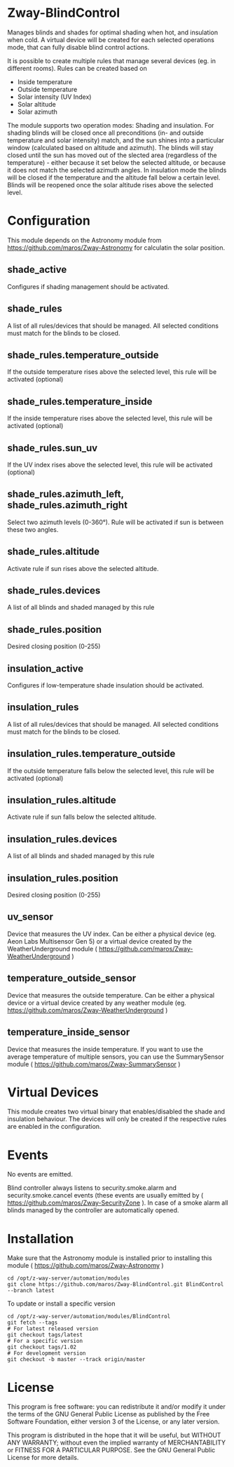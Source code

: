 # Zway-BlindControl

Manages blinds and shades for optimal shading when hot, and insulation when
cold. A virtual device will be created for each selected operations mode,
that can fully disable blind control actions.

It is possible to create multiple rules that manage several devices (eg. in 
different rooms). Rules can be created based on

* Inside temperature
* Outside temperature
* Solar intensity (UV Index)
* Solar altitude
* Solar azimuth

The module supports two operation modes: Shading and insulation. For shading
blinds will be closed once all preconditions (in- and outside temperature and
solar intensity) match, and the sun shines into a particular window
(calculated based on altitude and azimuth). The blinds will stay closed until
the sun has moved out of the slected area (regardless of the temperature) - 
either because it set below the selected altitude, or because it does not 
match the selected azimuth angles. In insulation mode the blinds will be 
closed if the temperature and the altitude fall below a certain level. Blinds 
will be reopened once the solar altitude rises above the selected level.

# Configuration

This module depends on the Astronomy module from 
https://github.com/maros/Zway-Astronomy for calculatin the solar position.

## shade_active

Configures if shading management should be activated.

## shade_rules

A list of all rules/devices that should be managed. All selected conditions
must match for the blinds to be closed.

## shade_rules.temperature_outside

If the outside temperature rises above the selected level, this rule will
be activated (optional)

## shade_rules.temperature_inside

If the inside temperature rises above the selected level, this rule will
be activated (optional)

## shade_rules.sun_uv

If the UV index rises above the selected level, this rule will
be activated (optional)

## shade_rules.azimuth_left, shade_rules.azimuth_right

Select two azimuth levels (0-360°). Rule will be activated if sun is between 
these two angles.

## shade_rules.altitude

Activate rule if sun rises above the selected altitude.

## shade_rules.devices

A list of all blinds and shaded managed by this rule

## shade_rules.position

Desired closing position (0-255)

## insulation_active

Configures if low-temperature shade insulation should be activated.

## insulation_rules

A list of all rules/devices that should be managed. All selected conditions
must match for the blinds to be closed.

## insulation_rules.temperature_outside

If the outside temperature falls below the selected level, this rule will
be activated (optional)

## insulation_rules.altitude

Activate rule if sun falls below the selected altitude.

## insulation_rules.devices

A list of all blinds and shaded managed by this rule

## insulation_rules.position

Desired closing position (0-255)

## uv_sensor

Device that measures the UV index. Can be either a physical device (eg. Aeon
Labs Multisensor Gen 5) or a virtual device created by the WeatherUnderground
module ( https://github.com/maros/Zway-WeatherUnderground )

## temperature_outside_sensor

Device that measures the outside temperature. Can be either a physical device
or a virtual device created by any weather module 
(eg. https://github.com/maros/Zway-WeatherUnderground )

## temperature_inside_sensor

Device that measures the inside temperature. If you want to use the average
temperature of multiple sensors, you can use the SummarySensor module 
( https://github.com/maros/Zway-SummarySensor )

# Virtual Devices

This module creates two virtual binary that enables/disabled the shade and
insulation behaviour. The devices will only be created if the respective
rules are enabled in the configuration.

# Events

No events are emitted.

Blind controller always listens to security.smoke.alarm and 
security.smoke.cancel events (these events are usually emitted by 
( https://github.com/maros/Zway-SecurityZone ). In case of a smoke alarm all 
blinds managed by the controller are automatically opened.

# Installation

Make sure that the Astronomy module is installed prior to installing this
module ( https://github.com/maros/Zway-Astronomy )

```shell
cd /opt/z-way-server/automation/modules
git clone https://github.com/maros/Zway-BlindControl.git BlindControl --branch latest
```

To update or install a specific version
```shell
cd /opt/z-way-server/automation/modules/BlindControl
git fetch --tags
# For latest released version
git checkout tags/latest
# For a specific version
git checkout tags/1.02
# For development version
git checkout -b master --track origin/master
```

# License

This program is free software: you can redistribute it and/or modify
it under the terms of the GNU General Public License as published by
the Free Software Foundation, either version 3 of the License, or any 
later version.

This program is distributed in the hope that it will be useful,
but WITHOUT ANY WARRANTY; without even the implied warranty of
MERCHANTABILITY or FITNESS FOR A PARTICULAR PURPOSE. See the
GNU General Public License for more details.
